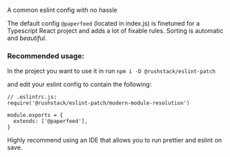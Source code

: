 A common eslint config with no hassle

The default config `@paperfeed` (located in index.js) is finetuned for a Typescript React project and adds a lot of fixable rules. Sorting is automatic and _beautiful_.

### Recommended usage:
In the project you want to use it in run `npm i -D @rushstack/eslint-patch
` 

and edit your eslint config to contain the following:

```
// .eslintrc.js:
require('@rushstack/eslint-patch/modern-module-resolution')

module.exports = {
  extends: ['@paperfeed'],
}
```

Highly recommend using an IDE that allows you to run prettier and eslint on save.

